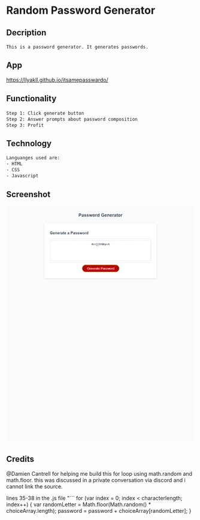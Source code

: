 # Random Password Generator

## Decription
    This is a password generator. It generates passwords.
## App

https://llyakll.github.io/itsamepasswardo/

## Functionality
    Step 1: Click generate button
    Step 2: Answer prompts about password composition
    Step 3: Profit
## Technology
    Languanges used are:
    - HTML
    - CSS
    - Javascript
## Screenshot
![Alt text](Screenshot_30.png)
## Credits
@Damien Cantrell for helping me build this for loop using math.random and math.floor.
this was discussed in a private conversation via discord and i cannot link the source.

lines 35-38 in the .js file
"``` for (var index = 0; index < characterlength; index++) {
       var randomLetter = Math.floor(Math.random() * choiceArray.length);
       password = password + choiceArray[randomLetter];
  }
  ```"



